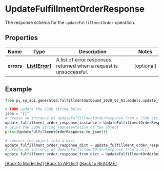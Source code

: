 # UpdateFulfillmentOrderResponse

The response schema for the `updateFulfillmentOrder` operation.

## Properties

Name | Type | Description | Notes
------------ | ------------- | ------------- | -------------
**errors** | [**List[Error]**](Error.md) | A list of error responses returned when a request is unsuccessful. | [optional] 

## Example

```python
from py_sp_api.generated.fulfillmentOutbound_2020_07_01.models.update_fulfillment_order_response import UpdateFulfillmentOrderResponse

# TODO update the JSON string below
json = "{}"
# create an instance of UpdateFulfillmentOrderResponse from a JSON string
update_fulfillment_order_response_instance = UpdateFulfillmentOrderResponse.from_json(json)
# print the JSON string representation of the object
print(UpdateFulfillmentOrderResponse.to_json())

# convert the object into a dict
update_fulfillment_order_response_dict = update_fulfillment_order_response_instance.to_dict()
# create an instance of UpdateFulfillmentOrderResponse from a dict
update_fulfillment_order_response_from_dict = UpdateFulfillmentOrderResponse.from_dict(update_fulfillment_order_response_dict)
```
[[Back to Model list]](../README.md#documentation-for-models) [[Back to API list]](../README.md#documentation-for-api-endpoints) [[Back to README]](../README.md)


